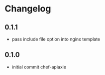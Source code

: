Changelog
=========

0.1.1
-----
* pass include file option into nginx template

0.1.0
-----
* initial commit chef-apiaxle
